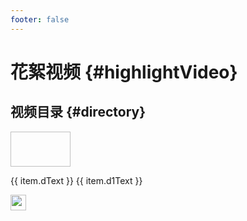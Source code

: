 ```yaml
---
footer: false
---
```


# 花絮视频 {#highlightVideo}



<style src="@theme/styles/vue-mastery.css"></style>
<script setup>


 let videoList = [
    {
        url:"https://www.bilibili.com/video/BV1cp4y1F7eU/?spm_id_from=333.999.0.0&vd_source=dd1ff5f9b766b029147919f86e238c99",
        bImg:"http://www.iotos.top/images/readme-pic/f04.png",
        dText:"IoTOS-Plus ",
        d1Text:"介绍PPT",
      },
      {
        url:"https://www.bilibili.com/video/BV1fj41187m8/?spm_id_from=333.999.0.0&vd_source=dd1ff5f9b766b029147919f86e238c99",
        bImg:"http://www.iotos.top/images/readme-pic/f05.png",
        dText:"Plus ",
        d1Text:"‘遥遥领先’ | 相约十月",
      },
      {
        url:"https://www.bilibili.com/video/BV1Gh4y1F7FP/?share_source=copy_web&vd_source=541c4cf9c3b292abf5db62f583478344",
        bImg:"http://www.iotos.top/images/readme-pic/f01.png",
        dText:"国产开源软件 ",
        d1Text:"开源IoTOS 你用过吗？",
      },{
        url:"https://www.bilibili.com/video/BV1Zz4y1s7rT/?share_source=copy_web&vd_source=541c4cf9c3b292abf5db62f583478344",
        bImg:"http://www.iotos.top/images/readme-pic/f02.png",
        dText:"开源IoTOS",
        d1Text:"海报分享！",
      },{
        url:"https://www.bilibili.com/video/BV1Lh4y1C7Mb/?share_source=copy_web&vd_source=541c4cf9c3b292abf5db62f583478344",
        bImg:"http://www.iotos.top/images/readme-pic/f03.png",
        dText:"开源IoTOS",
        d1Text:"关注超过100人！",
      }
    ]
   
</script>

## 视频目录 {#directory}

<div v-for="item in videoList" class="vue-mastery-link" style="margin-top: 10px;">
  <a :href="item.url" target="_blank">
    <div class="banner-wrapper">
      <img class="banner"  width="96px" height="56px" :src="item.bImg" />
    </div>
    <p class="description">{{ item.dText }} <span>{{ item.d1Text }}</span></p>
    <div class="logo-wrapper">
        <img  width="25px" src="http://www.iotos.top/logo.png" />
    </div>
  </a>
</div>



